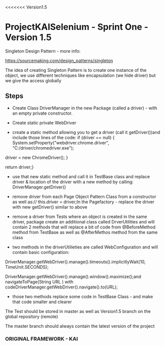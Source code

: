 

<<<<<<< Version1.5

# ProjectKAISelenium - Sprint One -Version 1.5

Singleton Design Pattern - more info:

https://sourcemaking.com/design_patterns/singleton

The idea of creating Singleton Pattern is to create one instance of the object, we use different techniques like encapsulation (we hide driver) but we give the access globally

## Steps

- Create Class DriverManager in the new Package (called a driver) - with an empty private constructor.

- Create static private WebDriver

- create a static method allowing you to  get a driver (call it getDriver())and include those lines of the code:  if (driver == null) {         System.setProperty("webdriver.chrome.driver", "C:/driver/chromedriver.exe");        

driver = new ChromeDriver();    }   

return driver;}

- use that new static method and call it in TestBase class and replace driver & location of the driver with a new method by calling: DriverManager.getDriver()

- remove driver from each Page Object Pattern Class from a constructor as well as:// this.driver = driver;In the Pagefactory - replace the driver with new getDriver() similar to above

- remove a driver from Tests where an object is created in the same driver, package create an additional class called DrverUtilities and will contain 2 methods that will replace a bit of code from @BeforeMethod method from TestBase as well as @AfterMethos method from the same class

- two methods in the driverUtilieties are called WebConfiguration and will contain basic configuration:

DriverManager.getWebDriver().manage().timeouts().implicitlyWait(10, TimeUnit.SECONDS);

DriverManager.getWebDriver().manage().window().maximize();and navigateToPage(String URL ) with codeDriverManager.getWebDriver().navigate().to(URL); 

- those two methods replace some code in TestBase Class - and make that code smaller and clearer

The Test should be stored in master as well as Version1.5 branch on the global repository (remote)

The master branch should always contain the latest version of the project

### ORIGINAL FRAMEWORK - KAI

